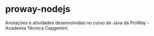 # proway-nodejs
Anotações e atividades desenvolvidas no curso de Java da ProWay - Academia Técnica Capgemini.
